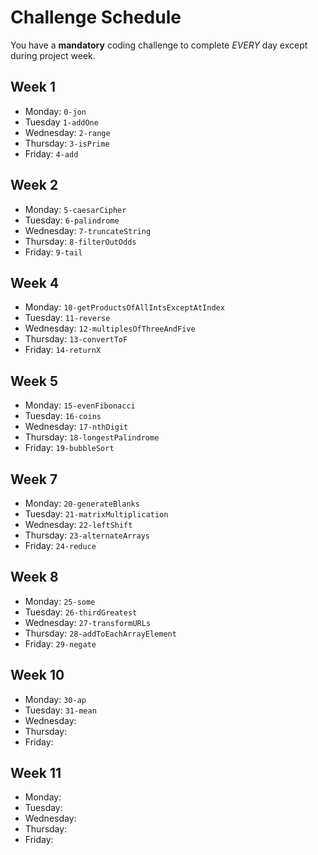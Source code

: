 # Challenge Schedule 

You have a **mandatory** coding challenge to complete *EVERY* day except during project week.

## Week 1

* Monday: `0-jon`
* Tuesday  `1-addOne`
* Wednesday: `2-range`
* Thursday: `3-isPrime`
* Friday: `4-add`

## Week 2

* Monday: `5-caesarCipher`
* Tuesday: `6-palindrome`
* Wednesday: `7-truncateString`
* Thursday: `8-filterOutOdds`
* Friday: `9-tail`

## Week 4

* Monday: `10-getProductsOfAllIntsExceptAtIndex`
* Tuesday: `11-reverse`
* Wednesday: `12-multiplesOfThreeAndFive`
* Thursday: `13-convertToF`
* Friday: `14-returnX`

## Week 5 

* Monday: `15-evenFibonacci`
* Tuesday: `16-coins`
* Wednesday: `17-nthDigit`
* Thursday: `18-longestPalindrome`
* Friday: `19-bubbleSort`

## Week 7

* Monday: `20-generateBlanks`
* Tuesday: `21-matrixMultiplication`
* Wednesday: `22-leftShift`
* Thursday: `23-alternateArrays`
* Friday: `24-reduce`

## Week 8

* Monday: `25-some`
* Tuesday: `26-thirdGreatest`
* Wednesday: `27-transformURLs`
* Thursday: `28-addToEachArrayElement`
* Friday: `29-negate`

## Week 10

* Monday: `30-ap`
* Tuesday: `31-mean`
* Wednesday: 
* Thursday:
* Friday:

## Week 11

* Monday: 
* Tuesday: 
* Wednesday: 
* Thursday: 
* Friday: 